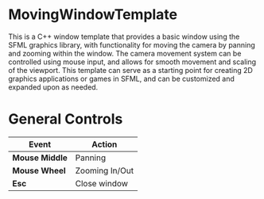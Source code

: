 # MovingWindowTemplate

This is a C++ window template that provides a basic window using the SFML graphics library, with functionality for moving the camera by panning and zooming within the window. The camera movement system can be controlled using mouse input, and allows for smooth movement and scaling of the viewport. This template can serve as a starting point for creating 2D graphics applications or games in SFML, and can be customized and expanded upon as needed.

# General Controls

|Event|Action|  
|---|---|  
|**Mouse Middle**|Panning|  
|**Mouse Wheel**|Zooming In/Out|  
|**Esc**|Close window|  

